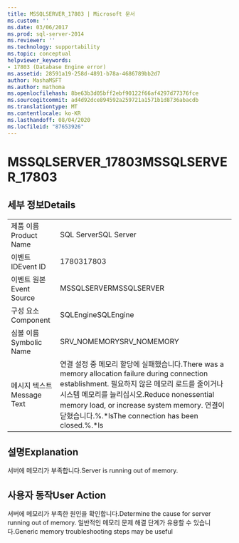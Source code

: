 ```yaml
---
title: MSSQLSERVER_17803 | Microsoft 문서
ms.custom: ''
ms.date: 03/06/2017
ms.prod: sql-server-2014
ms.reviewer: ''
ms.technology: supportability
ms.topic: conceptual
helpviewer_keywords:
- 17803 (Database Engine error)
ms.assetid: 28591a19-258d-4891-b78a-4686789bb2d7
author: MashaMSFT
ms.author: mathoma
ms.openlocfilehash: 8be63b3d05bff2ebf90122f66af4297d77376fce
ms.sourcegitcommit: ad4d92dce894592a259721a1571b1d8736abacdb
ms.translationtype: MT
ms.contentlocale: ko-KR
ms.lasthandoff: 08/04/2020
ms.locfileid: "87653926"
---
```

# <a name="mssqlserver_17803"></a><span data-ttu-id="72b25-102">MSSQLSERVER_17803</span><span class="sxs-lookup"><span data-stu-id="72b25-102">MSSQLSERVER_17803</span></span>
    
## <a name="details"></a><span data-ttu-id="72b25-103">세부 정보</span><span class="sxs-lookup"><span data-stu-id="72b25-103">Details</span></span>  
  
|||  
|-|-|  
|<span data-ttu-id="72b25-104">제품 이름</span><span class="sxs-lookup"><span data-stu-id="72b25-104">Product Name</span></span>|<span data-ttu-id="72b25-105">SQL Server</span><span class="sxs-lookup"><span data-stu-id="72b25-105">SQL Server</span></span>|  
|<span data-ttu-id="72b25-106">이벤트 ID</span><span class="sxs-lookup"><span data-stu-id="72b25-106">Event ID</span></span>|<span data-ttu-id="72b25-107">17803</span><span class="sxs-lookup"><span data-stu-id="72b25-107">17803</span></span>|  
|<span data-ttu-id="72b25-108">이벤트 원본</span><span class="sxs-lookup"><span data-stu-id="72b25-108">Event Source</span></span>|<span data-ttu-id="72b25-109">MSSQLSERVER</span><span class="sxs-lookup"><span data-stu-id="72b25-109">MSSQLSERVER</span></span>|  
|<span data-ttu-id="72b25-110">구성 요소</span><span class="sxs-lookup"><span data-stu-id="72b25-110">Component</span></span>|<span data-ttu-id="72b25-111">SQLEngine</span><span class="sxs-lookup"><span data-stu-id="72b25-111">SQLEngine</span></span>|  
|<span data-ttu-id="72b25-112">심볼 이름</span><span class="sxs-lookup"><span data-stu-id="72b25-112">Symbolic Name</span></span>|<span data-ttu-id="72b25-113">SRV_NOMEMORY</span><span class="sxs-lookup"><span data-stu-id="72b25-113">SRV_NOMEMORY</span></span>|  
|<span data-ttu-id="72b25-114">메시지 텍스트</span><span class="sxs-lookup"><span data-stu-id="72b25-114">Message Text</span></span>|<span data-ttu-id="72b25-115">연결 설정 중 메모리 할당에 실패했습니다.</span><span class="sxs-lookup"><span data-stu-id="72b25-115">There was a memory allocation failure during connection establishment.</span></span> <span data-ttu-id="72b25-116">필요하지 않은 메모리 로드를 줄이거나 시스템 메모리를 늘리십시오.</span><span class="sxs-lookup"><span data-stu-id="72b25-116">Reduce nonessential memory load, or increase system memory.</span></span> <span data-ttu-id="72b25-117">연결이 닫혔습니다.%.\*ls</span><span class="sxs-lookup"><span data-stu-id="72b25-117">The connection has been closed.%.\*ls</span></span>|  
  
## <a name="explanation"></a><span data-ttu-id="72b25-118">설명</span><span class="sxs-lookup"><span data-stu-id="72b25-118">Explanation</span></span>  
 <span data-ttu-id="72b25-119">서버에 메모리가 부족합니다.</span><span class="sxs-lookup"><span data-stu-id="72b25-119">Server is running out of memory.</span></span>  
  
## <a name="user-action"></a><span data-ttu-id="72b25-120">사용자 동작</span><span class="sxs-lookup"><span data-stu-id="72b25-120">User Action</span></span>  
 <span data-ttu-id="72b25-121">서버에 메모리가 부족한 원인을 확인합니다.</span><span class="sxs-lookup"><span data-stu-id="72b25-121">Determine the cause for server running out of memory.</span></span> <span data-ttu-id="72b25-122">일반적인 메모리 문제 해결 단계가 유용할 수 있습니다.</span><span class="sxs-lookup"><span data-stu-id="72b25-122">Generic memory troubleshooting steps may be useful</span></span>  
  
  
